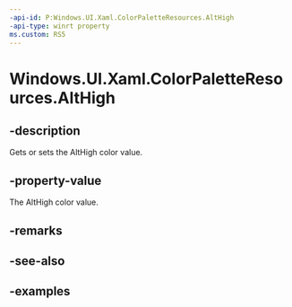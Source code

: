 ```yaml
---
-api-id: P:Windows.UI.Xaml.ColorPaletteResources.AltHigh
-api-type: winrt property
ms.custom: RS5
---
```


<!-- Property syntax.
public IReference<Color> AltHigh { get;  set; }
-->

# Windows.UI.Xaml.ColorPaletteResources.AltHigh

## -description

Gets or sets the AltHigh color value.

## -property-value

The AltHigh color value.

## -remarks

## -see-also

## -examples

